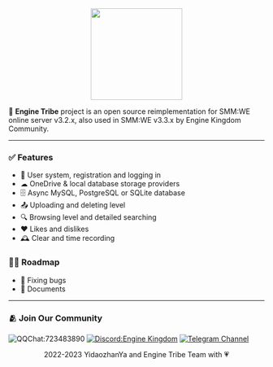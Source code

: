 <div align="center">
  <img src="https://raw.githubusercontent.com/EngineTribe/Server/main/assets/enginetribe.png" width="180px">
  <br>
</div>

📡 **Engine Tribe** project is an open source reimplementation for SMM:WE online server v3.2.x, also used in SMM:WE v3.3.x by Engine Kingdom Community.

---

### ✅ Features

- 👥 User system, registration and logging in
- ☁ OneDrive & local database storage providers
- 🗄️ Async MySQL, PostgreSQL or SQLite database
- 📤 Uploading and deleting level
- 🔍 Browsing level and detailed searching
- ❤ Likes and dislikes
- 🕰️ Clear and time recording

### 🚵‍♀️ Roadmap

- 🐛 Fixing bugs
- 📗 Documents

<!--
### 🕰️ Legacy Client Support

Engine Tribe also has limited support to patched 3.1.1 "legacy" client. To play with 3.1.1 client, you have to modify legacy routes to 3.2.3 ones.
-->

---

### 🫂 Join Our Community

![QQChat:723483890](https://img.shields.io/badge/QQ%20Group-723483890-faad01?logo=tencentqq) [![Discord:Engine Kingdom](https://img.shields.io/badge/Discord-Engine%20Kingdom-5865f2?logo=discord)](https://discord.gg/enginekingdom) [![Telegram Channel](https://img.shields.io/badge/Telegram-Channel-28a8ea?logo=telegram)](https://t.me/EngineTribe_Channel)

<div align="center">2022-2023 YidaozhanYa and Engine Tribe Team with 💗</div>
